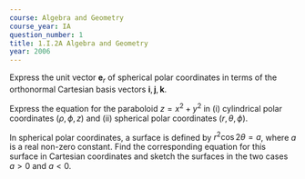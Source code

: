 ```yaml
---
course: Algebra and Geometry
course_year: IA
question_number: 1
title: 1.I.2A Algebra and Geometry
year: 2006
---
```



Express the unit vector $\mathbf{e}_{r}$ of spherical polar coordinates in terms of the orthonormal Cartesian basis vectors $\mathbf{i}, \mathbf{j}, \mathbf{k}$.

Express the equation for the paraboloid $z=x^{2}+y^{2}$ in (i) cylindrical polar coordinates $(\rho, \phi, z)$ and (ii) spherical polar coordinates $(r, \theta, \phi)$.

In spherical polar coordinates, a surface is defined by $r^{2} \cos 2 \theta=a$, where $a$ is a real non-zero constant. Find the corresponding equation for this surface in Cartesian coordinates and sketch the surfaces in the two cases $a>0$ and $a<0$.